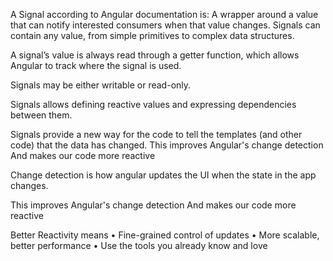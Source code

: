 A Signal according to Angular documentation is:
A wrapper around a value that can notify interested consumers when that value changes. Signals can contain any value, from simple primitives to complex data structures.

A signal’s value is always read through a getter function, which allows Angular to track where the signal is used.

Signals may be either writable or read-only.


Signals allows defining reactive values and expressing dependencies between them.

Signals provide a new way for the code to tell the templates (and other code) that the data has changed.
This improves Angular's change detection And makes our code more reactive



Change detection is how angular updates the UI when the state in the app changes.

This improves Angular's change detection And makes our code more reactive

Better Reactivity means
• Fine-grained control of updates
• More scalable, better performance
• Use the tools you already know and love
